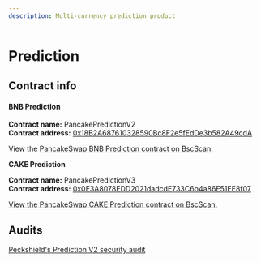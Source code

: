 ```yaml
---
description: Multi-currency prediction product
---
```


# Prediction

## Contract info

#### **BNB Prediction**

**Contract name:** PancakePredictionV2\
**Contract address:** [0x18B2A687610328590Bc8F2e5fEdDe3b582A49cdA](https://bscscan.com/address/0x18B2A687610328590Bc8F2e5fEdDe3b582A49cdA)

View the [PancakeSwap BNB Prediction contract on BscScan](https://bscscan.com/address/0x18B2A687610328590Bc8F2e5fEdDe3b582A49cdA#code).



**CAKE Prediction**

**Contract name:** PancakePredictionV3\
**Contract address:** [0x0E3A8078EDD2021dadcdE733C6b4a86E51EE8f07](https://bscscan.com/address/0x0e3a8078edd2021dadcde733c6b4a86e51ee8f07)

[View the PancakeSwap CAKE Prediction contract on BscScan.](https://bscscan.com/address/0x0e3a8078edd2021dadcde733c6b4a86e51ee8f07)

## Audits

[Peckshield's Prediction V2 security audit](https://github.com/peckshield/publications/blob/master/audit\_reports/PeckShield-Audit-Report-PancakeSwap-PredictionV2-v1.0.pdf)
